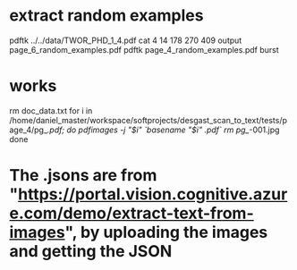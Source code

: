 # extract random examples
pdftk ../../data/TWOR_PHD_1_4.pdf cat 4 14 178 270 409 output page_6_random_examples.pdf
pdftk page_4_random_examples.pdf burst

# works
rm doc_data.txt
for i in /home/daniel_master/workspace/softprojects/desgast_scan_to_text/tests/page_4/pg_*.pdf; do
	pdfimages -j "$i" `basename "$i" .pdf`
	rm pg_*-001.jpg
done

# The .jsons are from "https://portal.vision.cognitive.azure.com/demo/extract-text-from-images", by uploading the images and getting the JSON